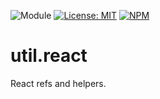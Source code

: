![Module](https://img.shields.io/badge/%40platform-react-%23EA4E7E.svg)
[![License: MIT](https://img.shields.io/badge/license-MIT-blue.svg)](https://opensource.org/licenses/MIT)
[![NPM](https://img.shields.io/npm/v/@platform/react.svg?colorB=blue&style=flat)](https://www.npmjs.com/package/@platform/react)

# util.react
React refs and helpers.
